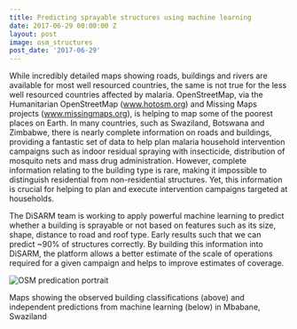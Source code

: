 ```yaml
---
title: Predicting sprayable structures using machine learning
date: 2017-06-29 00:00:00 Z
layout: post
image: osm_structures
post_date: '2017-06-29'
---
```


While incredibly detailed maps showing roads, buildings and rivers are available for most well resourced countries, the same is not true for the less well resourced countries affected by malaria. OpenStreetMap, via the Humanitarian OpenStreetMap (www.hotosm.org) and Missing Maps projects (www.missingmaps.org), is helping to map some of the poorest places on Earth. In many countries, such as Swaziland, Botswana and Zimbabwe, there is nearly complete information on roads and buildings, providing a fantastic set of data to help plan malaria household intervention campaigns such as indoor residual spraying with insecticide, distribution of mosquito nets and mass drug administration. However, complete information relating to the building type is rare, making it impossible to distinguish residential from non-residential structures. Yet, this information is crucial for helping to plan and execute intervention campaigns targeted at households. 

The DiSARM team is working to apply powerful machine learning to predict whether a building is sprayable or not based on features such as its size, shape, distance to road and roof type. Early results such that we can predict ~90% of structures correctly. By building this information into DiSARM, the platform allows a better estimate of the scale of operations required for a given campaign and helps to improve estimates of coverage.

![OSM predication portrait](http://res.cloudinary.com/disarm/image/upload/c_scale,w_641/v1498753369/disarm-website/OSM_prediction_portrait.png)

Maps showing the observed building classifications (above) and independent predictions from machine learning (below) in Mbabane, Swaziland

